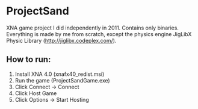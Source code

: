 # ProjectSand
XNA game project I did independently in 2011. Contains only binaries. Everything is made by me from scratch, except the physics engine JigLibX Physic Library (http://jiglibx.codeplex.com/).

How to run:
-----------------------
1. Install XNA 4.0 (xnafx40_redist.msi)
2. Run the game (ProjectSandGame.exe)
3. Click Connect -> Connect
4. Click Host Game
5. Click Options -> Start Hosting
